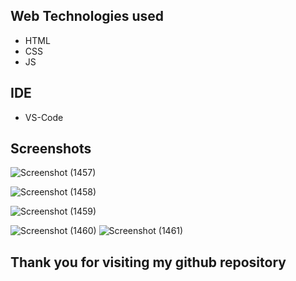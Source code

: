 ## Web Technologies used
- HTML
- CSS
- JS 
## IDE
- VS-Code
## Screenshots
![Screenshot (1457)](https://user-images.githubusercontent.com/89301294/170825747-9bacb1d9-44a9-4bf4-a6ca-a9e096ef10c9.png)


![Screenshot (1458)](https://user-images.githubusercontent.com/89301294/170825781-5e1bb04b-e226-4d04-97f8-007564212d3b.png)

![Screenshot (1459)](https://user-images.githubusercontent.com/89301294/170825820-7652fbf3-fd69-4e0f-bdb4-08878a49b9cb.png)

![Screenshot (1460)](https://user-images.githubusercontent.com/89301294/170825834-2048507e-7912-49e0-a496-987b311732bf.png)
![Screenshot (1461)](https://user-images.githubusercontent.com/89301294/170825845-b385cda9-5ffc-4bd9-885c-526e15bf8951.png)

## Thank you for visiting my github repository

